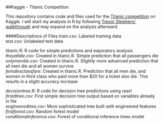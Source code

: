 ##Kaggle - Titanic Competition

This repository contains code and files used for the [Titanic competition](http://www.kaggle.com/c/titanic-gettingStarted) on Kaggle.  I will start my analysis in R by following [Trevor Stephens' walkthrough](http://trevorstephens.com/post/72916401642/titanic-getting-started-with-r) and may expand on the analysis afterward.

####Descriptions of Files
*train.csv*: Labeled training data  
*test.csv*: Unlabeled test data  

*titanic.R*: R code for simple predictions and exporatory analysis  
*theyalldie.csv*: Created in titanic.R.  Simple prediction that all passengers die  
*onlymendie.csv*: Created in titanic.R.  Slightly more advanced prediction that all men die and all women survive  
*femalesclassfare*: Created in titanic.R.  Prediction that all men die, and women in third class who paid more than $20 for a ticket also die.  This results in a slight accuracy increase  

*decisiontree.R*: R code for decision tree predictions using rpart  
*firstdtree.csv*: First simple decision tree output based on variables already in file  
*engineeredtree.csv*: More sophisticated tree built with engineered features  
*firstforest.csv*: Random forest model  
*conditionalinference.csv*: Forest of conditional inference trees model  
